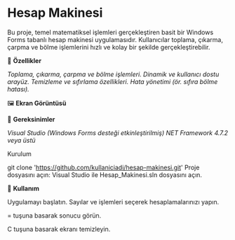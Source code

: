 # **Hesap Makinesi**

Bu proje, temel matematiksel işlemleri gerçekleştiren basit bir Windows Forms tabanlı hesap makinesi uygulamasıdır. Kullanıcılar toplama, çıkarma, çarpma ve bölme işlemlerini hızlı ve kolay bir şekilde gerçekleştirebilir.

🚀 **Özellikler**

*Toplama, çıkarma, çarpma ve bölme işlemleri.*
*Dinamik ve kullanıcı dostu arayüz.*
*Temizleme ve sıfırlama özellikleri.*
*Hata yönetimi (ör. sıfıra bölme hatası).*

🖼  **Ekran Görüntüsü**



🔧 **Gereksinimler**

*Visual Studio (Windows Forms desteği etkinleştirilmiş)*
*NET Framework 4.7.2 veya üstü*

Kurulum



git clone 'https://github.com/kullaniciadi/hesap-makinesi.git'
Proje dosyasını açın: Visual Studio ile Hesap_Makinesi.sln dosyasını açın.


📱 **Kullanım**

Uygulamayı başlatın.
Sayılar ve işlemleri seçerek hesaplamalarınızı yapın.

= tuşuna basarak sonucu görün.

C tuşuna basarak ekranı temizleyin.
